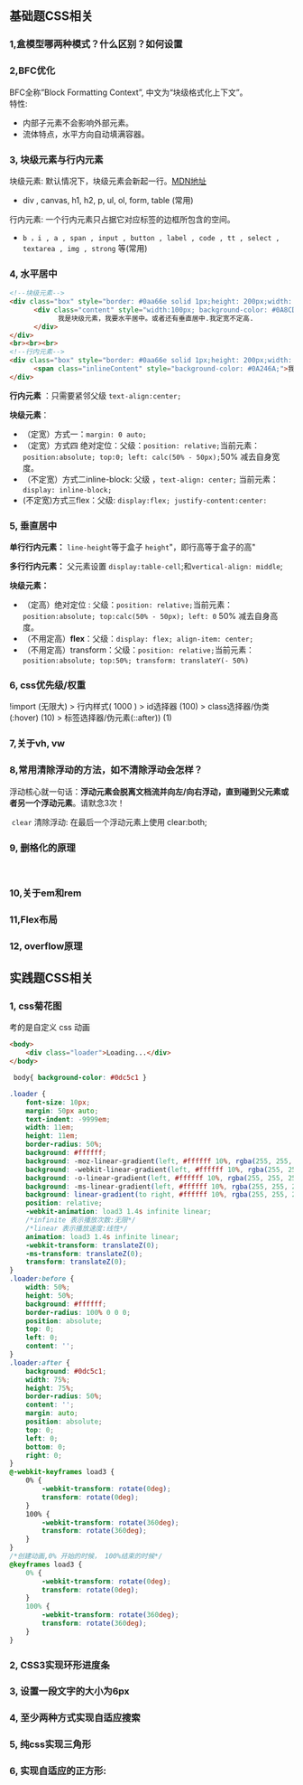 ## 基础题CSS相关

### 1,盒模型哪两种模式？什么区别？如何设置

### 2,BFC优化

BFC全称”Block Formatting Context”, 中文为“块级格式化上下文”。  
特性:

- 内部子元素不会影响外部元素。
- 流体特点，水平方向自动填满容器。

###  3, 块级元素与行内元素

块级元素: 默认情况下，块级元素会新起一行。[MDN地址](https://developer.mozilla.org/zh-CN/docs/Web/HTML/Block-level_elements)

- div , canvas,  h1,  h2,   p,  ul,  ol,  form,  table (常用)


行内元素: 一个行内元素只占据它对应标签的边框所包含的空间。

- `b ，i , a , span , input , button , label , code , tt , select , textarea , img , strong` 等(常用)

###  4, 水平居中

```HTML
<!--块级元素-->
<div class="box" style="border: #0aa66e solid 1px;height: 200px;width: 400px;">
      <div class="content" style="width:100px; background-color: #0A8CD2">
            我是块级元素，我要水平居中。或者还有垂直居中.我定宽不定高.
      </div>
</div>
<br><br><br>
<!--行内元素-->
<div class="box" style="border: #0aa66e solid 1px;height: 200px;width: 400px;">
      <span class="inlineContent" style="background-color: #0A246A;">我是行内元素，我要水平居中。</span>
</div>
```

**行内元素** ：只需要紧邻父级 `text-align:center;`

**块级元素**：

- （定宽）方式一：`margin: 0 auto;`
- （定宽）方式四 绝对定位：父级：`position: relative;`当前元素：`position:absolute; top:0; left: calc(50% - 50px);`50% 减去自身宽度。
- （不定宽）方式二inline-block:  父级 ，`text-align: center;` 当前元素：`display: inline-block;`
- (不定宽)方式三flex：父级: `display:flex; justify-content:center:`



### 5, 垂直居中

**单行行内元素：** `line-height`等于盒子 `height`"，即行高等于盒子的高"

**多行行内元素：** 父元素设置 `display:table-cell`;和`vertical-align: middle`;

**块级元素：**

- （定高）绝对定位 : 父级：`position: relative;`当前元素：`position:absolute; top:calc(50% - 50px); left: 0`  50% 减去自身高度。
- （不用定高）**flex**：父级：`display: flex; align-item: center;`
- （不用定高）transform：父级：`position: relative;`当前元素：`position:absolute; top:50%; transform: translateY(- 50%)`



### 6, css优先级/权重

 !import (无限大)  > 行内样式( 1000 ) >  id选择器 (100) >	class选择器/伪类(:hover) (10)   >  标签选择器/伪元素(::after)) (1) 

### 7,关于vh, vw



### 8,常用清除浮动的方法，如不清除浮动会怎样？

​	浮动核心就一句话：**浮动元素会脱离文档流并向左/向右浮动，直到碰到父元素或者另一个浮动元素**。请默念3次！

​	`clear` 清除浮动: 在最后一个浮动元素上使用 clear:both;

### 9, 删格化的原理

​	

### 10,关于em和rem

### 11,Flex布局

### 12, overflow原理

## 实践题CSS相关


### 1, css菊花图

考的是自定义 css 动画

```html
<body>
	<div class="loader">Loading...</div>
</body>
```

```css
 body{ background-color: #0dc5c1 }

.loader {
    font-size: 10px;
    margin: 50px auto;
    text-indent: -9999em;
    width: 11em;
    height: 11em;
    border-radius: 50%;
    background: #ffffff;
    background: -moz-linear-gradient(left, #ffffff 10%, rgba(255, 255, 255, 0) 42%);
    background: -webkit-linear-gradient(left, #ffffff 10%, rgba(255, 255, 255, 0) 42%);
    background: -o-linear-gradient(left, #ffffff 10%, rgba(255, 255, 255, 0) 42%);
    background: -ms-linear-gradient(left, #ffffff 10%, rgba(255, 255, 255, 0) 42%);
    background: linear-gradient(to right, #ffffff 10%, rgba(255, 255, 255, 0) 42%);
    position: relative;
    -webkit-animation: load3 1.4s infinite linear;
    /*infinite 表示播放次数:无限*/
    /*linear 表示播放速度:线性*/
    animation: load3 1.4s infinite linear;
    -webkit-transform: translateZ(0);
    -ms-transform: translateZ(0);
    transform: translateZ(0);
}
.loader:before {
    width: 50%;
    height: 50%;
    background: #ffffff;
    border-radius: 100% 0 0 0;
    position: absolute;
    top: 0;
    left: 0;
    content: '';
}
.loader:after {
    background: #0dc5c1;
    width: 75%;
    height: 75%;
    border-radius: 50%;
    content: '';
    margin: auto;
    position: absolute;
    top: 0;
    left: 0;
    bottom: 0;
    right: 0;
}
@-webkit-keyframes load3 {
    0% {
        -webkit-transform: rotate(0deg);
        transform: rotate(0deg);
    }
    100% {
        -webkit-transform: rotate(360deg);
        transform: rotate(360deg);
    }
}
/*创建动画,0% 开始的时候， 100%结束的时候*/
@keyframes load3 {
    0% {
        -webkit-transform: rotate(0deg);
        transform: rotate(0deg);
    }
    100% {
        -webkit-transform: rotate(360deg);
        transform: rotate(360deg);
    }
}
```

### 2, CSS3实现环形进度条

### 3, 设置一段文字的大小为6px

### 4, 至少两种方式实现自适应搜索

### 5, 纯css实现三角形

### 6, 实现自适应的正方形:





